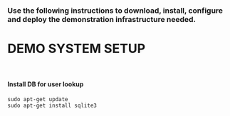 ### Use the following instructions to download, install, configure and deploy the demonstration infrastructure needed.  


# DEMO SYSTEM SETUP 
</br>

#### Install DB for user lookup
```
sudo apt-get update
sudo apt-get install sqlite3
```

